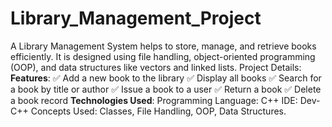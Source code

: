 # Library_Management_Project
A Library Management System helps to store, manage, and retrieve books efficiently. It is designed using file handling, object-oriented programming (OOP), and data structures like vectors and linked lists.
Project Details:
**Features**:
✅ Add a new book to the library
✅ Display all books
✅ Search for a book by title or author
✅ Issue a book to a user
✅ Return a book
✅ Delete a book record
**Technologies Used**:
Programming Language: C++
IDE: Dev-C++
Concepts Used: Classes, File Handling, OOP, Data Structures.


